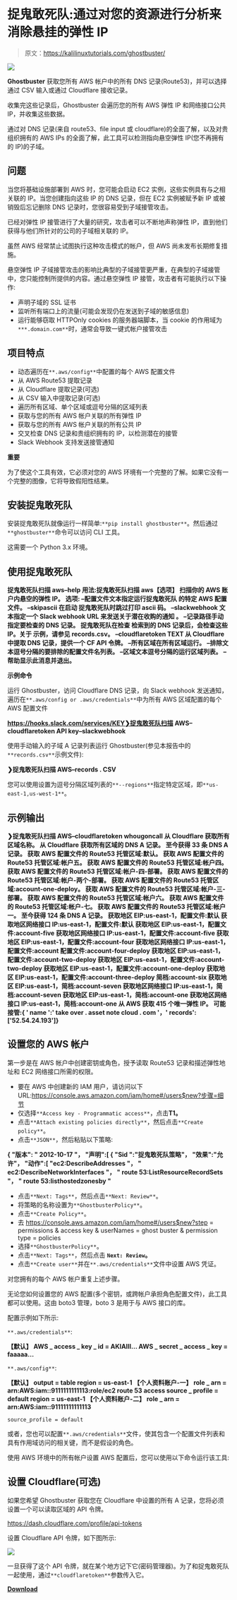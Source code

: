 # 捉鬼敢死队:通过对您的资源进行分析来消除悬挂的弹性 IP

> 原文：<https://kalilinuxtutorials.com/ghostbuster/>

[![](img/0def255d424dbe33845b3cb13c1ced2c.png)](https://blogger.googleusercontent.com/img/b/R29vZ2xl/AVvXsEjPkwZ_7cRLy5e0XZb720UjImn7egU-RuscVPMiIeIeyIIReyeRqbS5xz0pZ8wguaU2NzX2px3CGsfSuR8GsEJpljhZb25fbSoCf_GhLYW6-N6TMAXZOzMYmquuh2bXCDlcw3CUuKW9c3P-N6EPFrwbJQz2jC0H98bNnZo0MGvunQriTXZ4Hql8MIFa/s728/ghostbuster%20(1).png)

**Ghostbuster** 获取您所有 AWS 帐户中的所有 DNS 记录(Route53)，并可以选择通过 CSV 输入或通过 Cloudflare 接收记录。

收集完这些记录后，Ghostbuster 会遍历您的所有 AWS 弹性 IP 和网络接口公共 IP，并收集这些数据。

通过对 DNS 记录(来自 route53、file input 或 cloudflare)的全面了解，以及对贵组织拥有的 AWS IPs 的全面了解，此工具可以检测指向悬空弹性 IP(您不再拥有的 IP)的子域。

## 问题

当您将基础设施部署到 AWS 时，您可能会启动 EC2 实例，这些实例具有与之相关联的 IP。当您创建指向这些 IP 的 DNS 记录，但在 EC2 实例被赋予新 IP 或被销毁后忘记删除 DNS 记录时，您很容易受到子域接管攻击。

已经对弹性 IP 接管进行了大量的研究，攻击者可以不断地声称弹性 IP，直到他们获得与他们所针对的公司的子域相关联的 IP。

虽然 AWS 经常禁止试图执行这种攻击模式的帐户，但 AWS 尚未发布长期修复措施。

悬空弹性 IP 子域接管攻击的影响比典型的子域接管更严重，在典型的子域接管中，您只能控制所提供的内容。通过悬空弹性 IP 接管，攻击者有可能执行以下操作:

*   声明子域的 SSL 证书
*   监听所有端口上的流量(可能会发现仍在发送到子域的敏感信息)
*   运行能够窃取 HTTPOnly cookies 的服务器端脚本，当 cookie 的作用域为`***.domain.com**`时，通常会导致一键式帐户接管攻击

## 项目特点

*   动态遍历在`**.aws/config**`中配置的每个 AWS 配置文件
*   从 AWS Route53 提取记录
*   从 Cloudflare 提取记录(可选)
*   从 CSV 输入中提取记录(可选)
*   遍历所有区域、单个区域或逗号分隔的区域列表
*   获取与您的所有 AWS 帐户关联的所有弹性 IP
*   获取与您的所有 AWS 帐户关联的所有公共 IP
*   交叉检查 DNS 记录和贵组织拥有的 IP，以检测潜在的接管
*   Slack Webhook 支持发送接管通知

**重要**

为了使这个工具有效，它必须对您的 AWS 环境有一个完整的了解。如果它没有一个完整的图像，它将导致假阳性结果。

## 安装捉鬼敢死队

安装捉鬼敢死队就像运行一样简单:`**pip install ghostbuster**`。然后通过`**ghostbuster**`命令可以访问 CLI 工具。

这需要一个 Python 3.x 环境。

## 使用捉鬼敢死队

**捉鬼敢死队扫描 aws–help
用法:捉鬼敢死队扫描 aws【选项】
扫描你的 AWS 账户内悬空的弹性 IP。
选项:
–配置文件文本指定运行捉鬼敢死队
的特定 AWS 配置文件。
–skipascii 在启动
捉鬼敢死队时跳过打印 ascii 码。
–slackwebhook 文本指定一个 Slack webhook URL 来发送关于潜在收购的通知
。
–记录路径手动指定要检查的 DNS 记录。
捉鬼敢死队在检查
检索到的 DNS 记录后，会检查这些 IP。关于
示例，请参见 records.csv。
–cloudflaretoken TEXT 从 Cloudflare 中提取 DNS 记录，提供一个 CF API
令牌。
–所有区域在所有区域运行。
–排除文本逗号分隔的要排除的配置文件名列表。
–区域文本逗号分隔的运行区域列表。
–帮助显示此消息并退出。**

**示例命令**

运行 Ghostbuster，访问 Cloudflare DNS 记录，向 Slack webhook 发送通知，遍历在`**.aws/config or .aws/credentials**`中为所有 AWS 区域配置的每个 AWS 配置文件

**https://hooks.slack.com/services/KEY❯捉鬼敢死队扫描 AWS–cloudflaretoken API key–slackwebhook**

使用手动输入的子域 A 记录列表运行 Ghostbuster(参见本报告中的`**records.csv**`示例文件):

**❯捉鬼敢死队扫描 AWS–records . CSV**

您可以使用设置为逗号分隔区域列表的`**--regions**`指定特定区域，即`**us-east-1,us-west-1**`。

## 示例输出

**❯捉鬼敢死队扫描 AWS–cloudflaretoken whougoncall
从 Cloudflare 获取所有区域名称。
从 Cloudflare 获取所有区域的 DNS A 记录。
至今获得 33 条 DNS A 记录。
获取 AWS 配置文件的 Route53 托管区域:默认。
获取 AWS 配置文件的 Route53 托管区域:帐户五。
获取 AWS 配置文件的 Route53 托管区域:帐户四。
获取 AWS 配置文件的 Route53 托管区域:帐户-四-部署。
获取 AWS 配置文件的 Route53 托管区域:帐户-两个-部署。
获取 AWS 配置文件的 Route53 托管区域:account-one-deploy。
获取 AWS 配置文件的 Route53 托管区域:帐户-三-部署。
获取 AWS 配置文件的 Route53 托管区域:帐户六。
获取 AWS 配置文件的 Route53 托管区域:帐户-七。
获取 AWS 配置文件的 Route53 托管区域:帐户一。
至今获得 124 条 DNS A 记录。
获取地区 EIP:us-east-1，配置文件:默认
获取地区网络接口 IP:us-east-1，配置文件:默认
获取地区 EIP:us-east-1，配置文件:account-five
获取地区网络接口 IP:us-east-1，配置文件:account-five
获取地区 EIP:us-east-1，配置文件:account-four
获取地区网络接口 IP:us-east-1，配置文件:account 配置文件:account-four-deploy
获取地区 EIP:us-east-1，配置文件:account-two-deploy
获取地区 EIP:us-east-1，配置文件:account-two-deploy
获取地区 EIP:us-east-1，配置文件:account-one-deploy
获取地区 EIP:us-east-1，配置文件:account-three-deploy 简档:account-six
获取地区 EIP:us-east-1，简档:account-seven
获取地区网络接口 IP:us-east-1，简档:account-seven
获取地区 EIP:us-east-1，简档:account-one
获取地区网络接口 IP:us-east-1，简档:account-one
从 AWS 获取 415 个唯一弹性 IP。
可能接管:{ ' name ':' take over . asset note cloud . com '，' records': ['52.54.24.193']}**

## 设置您的 AWS 帐户

第一步是在 AWS 帐户中创建密钥或角色，授予读取 Route53 记录和描述弹性地址和 EC2 网络接口所需的权限。

*   要在 AWS 中创建新的 IAM 用户，请访问以下 URL:https://console.aws.amazon.com/iam/home#/users$new?步骤=细节
*   仅选择`**Access key - Programmatic access**`，点击**T1。**
*   点击`**Attach existing policies directly**`，然后点击`**Create policy**`。
*   点击`**JSON**`，然后粘贴以下策略:

**{
"版本": " 2012-10-17 "，
"声明":[
{
"Sid ":"捉鬼敢死队策略"，
"效果":"允许"，
"动作":[
"ec2:DescribeAddresses "，
" ec2:DescribeNetworkInterfaces "，
" route 53:ListResourceRecordSets "，
" route 53:listhostedzonesby "**

*   点击`**Next: Tags**`，然后点击`**Next: Review**`。
*   将策略的名称设置为`**GhostbusterPolicy**`。
*   点击`**Create Policy**`。
*   去 https://console.aws.amazon.com/iam/home#/users$new?step = permissions & access key & userNames = ghost buster & permission type = policies
*   选择`**GhostbusterPolicy**`。
*   点击`**Next: Tags**`，然后点击 **`Next: Review`。**
*   点击`**Create user**`并在`**.aws/credentials**`文件中设置 AWS 凭证。

对您拥有的每个 AWS 帐户重复上述步骤。

无论您如何设置您的 AWS 配置(多个密钥，或跨帐户承担角色配置文件)，此工具都可以使用。这由 boto3 管理，boto 3 是用于与 AWS 接口的库。

配置示例如下所示:

`**.aws/credentials**`:

**【默认】
AWS _ access _ key _ id = AKIAIII…
AWS _ secret _ access _ key = faaaaa…**

`**.aws/config**`:

**【默认】
output = table
region = us-east-1
【个人资料账户-一】
role _ arn = arn:AWS:iam::9111111111113:role/ec2 route 53 access
source _ profile = default
region = us-east-1
【个人资料账户-二】
role _ arn = arn:AWS:iam::91111111111113**

```
source_profile = default
```

或者，您也可以配置`**.aws/credentials**`文件，使其包含一个配置文件列表和具有作用域访问的相关键，而不是假设的角色。

使用 AWS 环境中的所有帐户设置 AWS 配置后，您可以使用以下命令运行该工具:

## 设置 Cloudflare(可选)

如果您希望 Ghostbuster 获取您在 Cloudflare 中设置的所有 A 记录，您将必须设置一个可以读取区域的 API 令牌。

https://dash.cloudflare.com/profile/api-tokens

设置 Cloudflare API 令牌，如下图所示:

![](img/d4ea1731e0e03e0f5821007ec87ada8b.png)

一旦获得了这个 API 令牌，就在某个地方记下它(密码管理器)。为了和捉鬼敢死队一起使用，通过`**cloudflaretoken**`参数传入它。

[**Download**](https://github.com/assetnote/ghostbuster)